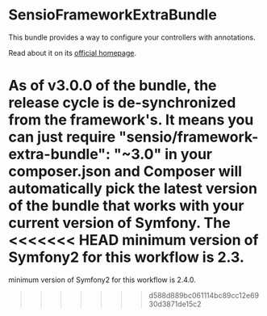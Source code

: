 SensioFrameworkExtraBundle
==========================

This bundle provides a way to configure your controllers with annotations.

Read about it on its [official homepage](http://symfony.com/doc/current/bundles/SensioFrameworkExtraBundle/index.html).

As of v3.0.0 of the bundle, the release cycle is de-synchronized from the
framework's. It means you can just require "sensio/framework-extra-bundle":
"~3.0" in your composer.json and Composer will automatically pick the latest
version of the bundle that works with your current version of Symfony. The
<<<<<<< HEAD
minimum version of Symfony2 for this workflow is 2.3.
=======
minimum version of Symfony2 for this workflow is 2.4.0.
>>>>>>> d588d889bc061114bc89cc12e6930d3871de15c2
